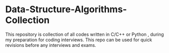 # Data-Structure-Algorithms-Collection
This repository is collection of all codes written in C/C++ or Python , during my preparation for coding interviews. This repo can be used for quick revisions before any interviews and exams.
